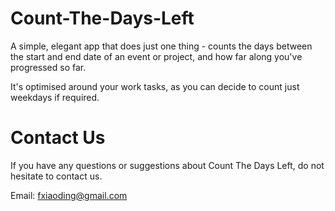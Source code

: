 # Count-The-Days-Left

A simple, elegant app that does just one thing - counts the days between the start and end date of an event or project, and how far along you've progressed so far.

It's optimised around your work tasks, as you can decide to count just weekdays if required.

# Contact Us

If you have any questions or suggestions about Count The Days Left, do not hesitate to contact us.

Email: fxiaoding@gmail.com
